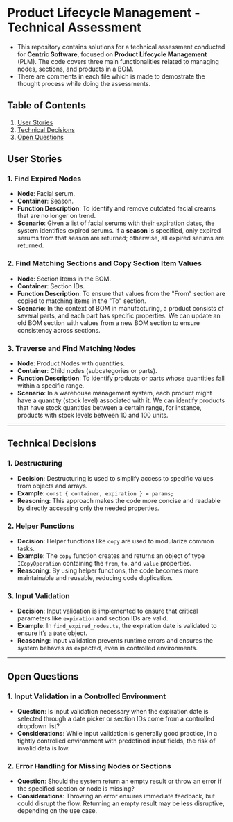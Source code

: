 # Product Lifecycle Management - Technical Assessment

- This repository contains solutions for a technical assessment conducted for **Centric Software**, focused on **Product Lifecycle Management** (PLM). The code covers three main functionalities related to managing nodes, sections, and products in a BOM.
- There are comments in each file which is made to demostrate the thought process while doing the assessments.

## Table of Contents
1. [User Stories](#user-stories)
2. [Technical Decisions](#technical-decisions)
3. [Open Questions](#open-questions)

## User Stories

### 1. **Find Expired Nodes**
- **Node**: Facial serum.
- **Container**: Season.
- **Function Description**: To identify and remove outdated facial creams that are no longer on trend.
- **Scenario**: Given a list of facial serums with their expiration dates, the system identifies expired serums. If a **season** is specified, only expired serums from that season are returned; otherwise, all expired serums are returned.

### 2. **Find Matching Sections and Copy Section Item Values**
- **Node**: Section Items in the BOM.
- **Container**: Section IDs.
- **Function Description**: To ensure that values from the "From" section are copied to matching items in the "To" section.
- **Scenario**: In the context of BOM in manufacturing, a product consists of several parts, and each part has specific properties. We can update an old BOM section with values from a new BOM section to ensure consistency across sections.

### 3. **Traverse and Find Matching Nodes**
- **Node**: Product Nodes with quantities.
- **Container**: Child nodes (subcategories or parts).
- **Function Description**: To identify products or parts whose quantities fall within a specific range. 
- **Scenario**: In a warehouse management system, each product might have a quantity (stock level) associated with it. We can identify products that have stock quantities between a certain range, for instance, products with stock levels between 10 and 100 units.

---

## Technical Decisions

### 1. **Destructuring**
- **Decision**: Destructuring is used to simplify access to specific values from objects and arrays.
- **Example**: `const { container, expiration } = params;`
- **Reasoning**: This approach makes the code more concise and readable by directly accessing only the needed properties.

### 2. **Helper Functions**
- **Decision**: Helper functions like `copy` are used to modularize common tasks.
- **Example**: The `copy` function creates and returns an object of type `ICopyOperation` containing the `from`, `to`, and `value` properties.
- **Reasoning**: By using helper functions, the code becomes more maintainable and reusable, reducing code duplication.

### 3. **Input Validation**
- **Decision**: Input validation is implemented to ensure that critical parameters like `expiration` and section IDs are valid.
- **Example**: In `find_expired_nodes.ts`, the expiration date is validated to ensure it’s a `Date` object.
- **Reasoning**: Input validation prevents runtime errors and ensures the system behaves as expected, even in controlled environments.

---

## Open Questions

### 1. **Input Validation in a Controlled Environment**
- **Question**: Is input validation necessary when the expiration date is selected through a date picker or section IDs come from a controlled dropdown list?
- **Considerations**: While input validation is generally good practice, in a tightly controlled environment with predefined input fields, the risk of invalid data is low.

### 2. **Error Handling for Missing Nodes or Sections**
- **Question**: Should the system return an empty result or throw an error if the specified section or node is missing?
- **Considerations**: Throwing an error ensures immediate feedback, but could disrupt the flow. Returning an empty result may be less disruptive, depending on the use case.



